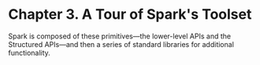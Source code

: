 # Chapter 3. A Tour of Spark's Toolset

Spark is composed of these primitives—the lower-level APIs and the Structured APIs—and then a series of standard
libraries for additional functionality.

